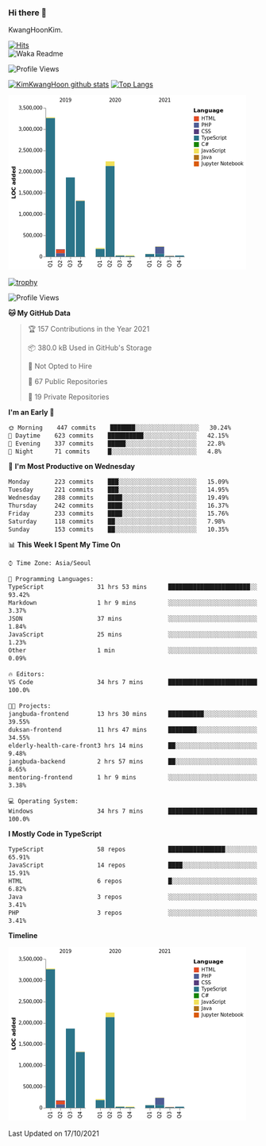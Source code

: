 ### Hi there 👋

KwangHoonKim.

[![Hits](https://hits.seeyoufarm.com/api/count/incr/badge.svg?url=https%3A%2F%2Fgithub.com%2Frhkdgns95)](https://hits.seeyoufarm.com)  
![Waka Readme](https://github.com/rhkdgns95/rhkdgns95/workflows/Waka%20Readme/badge.svg)

![Profile Views](http://img.shields.io/badge/Profile%20Views-0-blue)

[![KimKwangHoon github stats](https://github-readme-stats.vercel.app/api?username=rhkdgns95&show_icons=true)](https://github.com/rhkdgns95/github-readme-stats)   [![Top Langs](https://github-readme-stats.vercel.app/api/top-langs/?username=rhkdgns95&layout=compact)](https://github.com/rhkdgns95/github-readme-stats)   


![Chart not found](https://raw.githubusercontent.com/rhkdgns95/rhkdgns95/master/charts/bar_graph.png) 

[![trophy](https://github-profile-trophy.vercel.app/?username=rhkdgns95)](https://github.com/rhkdgns95/github-profile-trophy)

<!--START_SECTION:waka-->
![Profile Views](http://img.shields.io/badge/Profile%20Views-3-blue)

**🐱 My GitHub Data** 

> 🏆 157 Contributions in the Year 2021
 > 
> 📦 380.0 kB Used in GitHub's Storage 
 > 
> 🚫 Not Opted to Hire
 > 
> 📜 67 Public Repositories 
 > 
> 🔑 19 Private Repositories  
 > 
**I'm an Early 🐤** 

```text
🌞 Morning    447 commits    ███████░░░░░░░░░░░░░░░░░░   30.24% 
🌆 Daytime    623 commits    ██████████░░░░░░░░░░░░░░░   42.15% 
🌃 Evening    337 commits    █████░░░░░░░░░░░░░░░░░░░░   22.8% 
🌙 Night      71 commits     █░░░░░░░░░░░░░░░░░░░░░░░░   4.8%

```
📅 **I'm Most Productive on Wednesday** 

```text
Monday       223 commits    ███░░░░░░░░░░░░░░░░░░░░░░   15.09% 
Tuesday      221 commits    ███░░░░░░░░░░░░░░░░░░░░░░   14.95% 
Wednesday    288 commits    ████░░░░░░░░░░░░░░░░░░░░░   19.49% 
Thursday     242 commits    ████░░░░░░░░░░░░░░░░░░░░░   16.37% 
Friday       233 commits    ████░░░░░░░░░░░░░░░░░░░░░   15.76% 
Saturday     118 commits    ██░░░░░░░░░░░░░░░░░░░░░░░   7.98% 
Sunday       153 commits    ██░░░░░░░░░░░░░░░░░░░░░░░   10.35%

```


📊 **This Week I Spent My Time On** 

```text
⌚︎ Time Zone: Asia/Seoul

💬 Programming Languages: 
TypeScript               31 hrs 53 mins      ███████████████████████░░   93.42% 
Markdown                 1 hr 9 mins         ░░░░░░░░░░░░░░░░░░░░░░░░░   3.37% 
JSON                     37 mins             ░░░░░░░░░░░░░░░░░░░░░░░░░   1.84% 
JavaScript               25 mins             ░░░░░░░░░░░░░░░░░░░░░░░░░   1.23% 
Other                    1 min               ░░░░░░░░░░░░░░░░░░░░░░░░░   0.09%

🔥 Editors: 
VS Code                  34 hrs 7 mins       █████████████████████████   100.0%

🐱‍💻 Projects: 
jangbuda-frontend        13 hrs 30 mins      ██████████░░░░░░░░░░░░░░░   39.55% 
duksan-frontend          11 hrs 47 mins      ████████░░░░░░░░░░░░░░░░░   34.55% 
elderly-health-care-front3 hrs 14 mins       ██░░░░░░░░░░░░░░░░░░░░░░░   9.48% 
jangbuda-backend         2 hrs 57 mins       ██░░░░░░░░░░░░░░░░░░░░░░░   8.65% 
mentoring-frontend       1 hr 9 mins         ░░░░░░░░░░░░░░░░░░░░░░░░░   3.38%

💻 Operating System: 
Windows                  34 hrs 7 mins       █████████████████████████   100.0%

```

**I Mostly Code in TypeScript** 

```text
TypeScript               58 repos            ████████████████░░░░░░░░░   65.91% 
JavaScript               14 repos            ████░░░░░░░░░░░░░░░░░░░░░   15.91% 
HTML                     6 repos             █░░░░░░░░░░░░░░░░░░░░░░░░   6.82% 
Java                     3 repos             ░░░░░░░░░░░░░░░░░░░░░░░░░   3.41% 
PHP                      3 repos             ░░░░░░░░░░░░░░░░░░░░░░░░░   3.41%

```


**Timeline**

![Chart not found](https://raw.githubusercontent.com/rhkdgns95/rhkdgns95/master/charts/bar_graph.png) 


 Last Updated on 17/10/2021
<!--END_SECTION:waka-->
